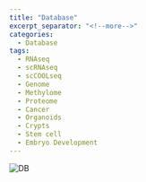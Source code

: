 ```yaml
---
title: "Database"
excerpt_separator: "<!--more-->"
categories:
  - Database
tags:
  - RNAseq
  - scRNAseq
  - scCOOLseq
  - Genome
  - Methylome
  - Proteome
  - Cancer
  - Organoids
  - Crypts
  - Stem cell
  - Embryo Development
---
```

![DB](/assets/png-db/png-db.png.001.png)